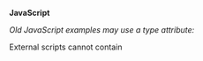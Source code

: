 **JavaScript**

_Old JavaScript examples may use a type attribute: <script type="text/javascript">.
The type attribute is not required. JavaScript is the default scripting language in HTML._

Scripts can be placed in the <body>, or in the <head> section of an HTML page, or in both.

_Placing scripts at the bottom of the <body> element improves the display speed, because script interpretation slows down the display._
  
External scripts are practical when the same code is used in many different web pages. JavaScript files have the file extension **.js.**
To use an external script, put the name of the script file in the src (source) attribute of a <script> tag:
  
_Example: <script src="myScript.js"></script>_

External scripts cannot contain <script> tags.
  
Placing scripts in external files has some advantages:
1) It separates HTML and code
2) It makes HTML and JavaScript easier to read and maintain
3) Cached JavaScript files can speed up page loads

External scripts can be referenced with a **full URL** or with a **path relative** to the current web page.

JavaScript can "display" data in different ways:
1) Writing into an HTML element, using innerHTML.
To access an HTML element, JavaScript can use the **document.getElementById(id)**.innerHTML method. The **id attribute** defines the HTML element. The **innerHTML property** defines the HTML content.

2) Writing into the HTML output using document.write(). For testing purposes, it is convenient to use document.write(). **Using document.write() after an HTML document is loaded, [will delete all existing HTML](https://www.w3schools.com/js/tryit.asp?filename=tryjs_output_write_over)** 

3) Writing into an alert box, using window.alert().

4) Writing into the browser console, using console.log().

